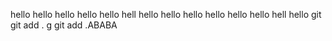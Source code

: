 hello hello hello hello hello hell hello hello hello hello hello hello hell
hello git git add . g git add .АВАВА